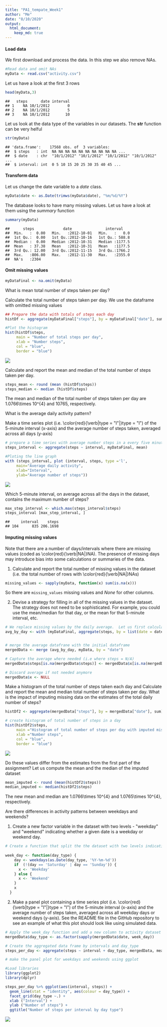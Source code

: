```yaml
---
title: "PA1_tempate_Week1"
author: "Me"
date: "8/10/2020"
output: 
  html_document:
    keep_md: true
---
```

#### Load data
We first download and process the data. In this step we also remove NAs.


```r
#Read data and omit NAs
myData <- read.csv("activity.csv")
```
Let us have a look at the first 3 rows

```r
head(myData,3)
```

```
##   steps      date interval
## 1    NA 10/1/2012        0
## 2    NA 10/1/2012        5
## 3    NA 10/1/2012       10
```

Let us look at the data type of the variables in our datasets. The **str** function can be very helful


```r
str(myData)
```

```
## 'data.frame':	17568 obs. of  3 variables:
##  $ steps   : int  NA NA NA NA NA NA NA NA NA NA ...
##  $ date    : chr  "10/1/2012" "10/1/2012" "10/1/2012" "10/1/2012" ...
##  $ interval: int  0 5 10 15 20 25 30 35 40 45 ...
```

#### Transform data
Let us change the date variable to a *date* class.

```r
myData$date <- as.Date(trimws(myData$date), "%m/%d/%Y")
```

The database looks to have many missing values. Let us have a look at them using the *summary* function


```r
summary(myData)
```

```
##      steps             date               interval     
##  Min.   :  0.00   Min.   :2012-10-01   Min.   :   0.0  
##  1st Qu.:  0.00   1st Qu.:2012-10-16   1st Qu.: 588.8  
##  Median :  0.00   Median :2012-10-31   Median :1177.5  
##  Mean   : 37.38   Mean   :2012-10-31   Mean   :1177.5  
##  3rd Qu.: 12.00   3rd Qu.:2012-11-15   3rd Qu.:1766.2  
##  Max.   :806.00   Max.   :2012-11-30   Max.   :2355.0  
##  NA's   :2304
```

#### Omit missing values

```r
myDataFinal <- na.omit(myData)
```

What is mean total number of steps taken per day?

Calculate the total number of steps taken per day. We use the dataframe with omitted missing values

```r
## Prepare the data with totals of steps each day
histDf <- aggregate(myDataFinal["steps"], by = myDataFinal["date"], sum)

#Plot the histogram
hist(histDf$steps, 
     main = "Number of total steps per day", 
     xlab = "Number steps",
     col = "blue",
     border = "blue")
```

![](PA1_template_files/figure-html/unnamed-chunk-7-1.png)<!-- -->

Calculate and report the mean and median of the total number of steps taken per day.


```r
steps_mean <- round (mean (histDf$steps))
steps_median <- median (histDf$steps)
```
The mean and median of the total number of steps taken per day are 1.0766\times 10^{4} and 10765, respectively.

What is the average daily activity pattern?

Make a time series plot (i.e. \color{red}{\verb|type = "l"|}type = "l") of the 5-minute interval (x-axis) and the average number of steps taken, averaged across all days (y-axis)


```r
# prepare a time series with average number steps in a every five minute interval.
steps_interval <- aggregate(steps ~ interval, myDataFinal, mean)

#Ploting the line graph
with (steps_interval, plot (interval, steps, type ='l', 
     main="Average daily activity", 
     xlab="Interval", 
     ylab="Average number of steps"))
```

![](PA1_template_files/figure-html/unnamed-chunk-9-1.png)<!-- -->

Which 5-minute interval, on average across all the days in the dataset, contains the maximum number of steps?


```r
max_step_interval <- which.max(steps_interval$steps)
steps_interval [max_step_interval, ]
```

```
##     interval    steps
## 104      835 206.1698
```

#### Imputing missing values

Note that there are a number of days/intervals where there are missing values (coded as \color{red}{\verb|NA|}NA). The presence of missing days may introduce bias into some calculations or summaries of the data.

1. Calculate and report the total number of missing values in the dataset (i.e. the total number of rows with \color{red}{\verb|NA|}NAs)

```r
missing_values <- sapply(myData, function(x) sum(is.na(x)))
```
So there are `missing_values` missing values and *None* for other columns. 

2. Devise a strategy for filling in all of the missing values in the dataset. The strategy does not need to be sophisticated. For example, you could use the mean/median for that day, or the mean for that 5-minute interval, etc.


```r
# We replace missing values by the daily average.  Let us first calculate the daily average number of steps.
avg_by_day <- with (myDataFinal, aggregate(steps, by = list(date = date), FUN = mean))


# merge the average datafrane with the initial dataframe
mergedData <- merge (avg_by_day, myData, by = "date")

# Capture the average where needed (i.e where steps = N/A)
mergedData$steps[is.na(mergedData$steps)] <- mergedData$x[is.na(mergedData$steps)]

# Discard average if not needed anymore
mergedData$x <- NULL
```

Make a histogram of the total number of steps taken each day and Calculate and report the mean and median total number of steps taken per day. 
What is the impact of imputing missing data on the estimates of the total daily number of steps?


```r
histDf2 <- aggregate(mergedData["steps"], by = mergedData["date"], sum)

# create histogram of total number of steps in a day
hist(histDf2$steps, 
     main ="Histogram of total number of steps per day with imputed missing values", 
     xlab ="Number steps",
     col = "blue",
     border = "blue") 
```

![](PA1_template_files/figure-html/unnamed-chunk-13-1.png)<!-- -->

Do these values differ from the estimates from the first part of the assignment? 
Let us compute the mean and the median of the imputed dataset

```r
mean_imputed <- round (mean(histDf2$steps))
median_imputed <- median(histDf2$steps)
```
The new mean and median are 1.0766\times 10^{4} and 1.0765\times 10^{4}, respectively.

Are there differences in activity patterns between weekdays and weekends?

1. Create a new factor variable in the dataset with two levels - "weekday" and "weekend" indicating whether a given date is a weekday or weekend day.


```r
# Create a function that split the the dataset with two levels indicating whether a given date is a weekday or weekend day.
  
week_day <- function(day_type) {
    day <- weekdays(as.Date(day_type, '%Y-%m-%d'))
    if  (!(day == 'Saturday' | day == 'Sunday')) {
      x <- 'Weekday'
    } else {
      x <- 'Weekend'
    }
    x
  }
```
 
2. Make a panel plot containing a time series plot (i.e. \color{red}{\verb|type = "l"|}type = "l") of the 5-minute interval (x-axis) and the average number of steps taken, averaged across all weekday days or weekend days (y-axis). See the README file in the GitHub repository to see an example of what this plot should look like using simulated data.


```r
# Apply the week_day function and add a new column to activity dataset
mergedData$day_type <- as.factor(sapply(mergedData$date, week_day))

# Create the aggregated data frame by intervals and day_type
steps_per_day <- aggregate(steps ~ interval + day_type, mergedData, mean)

# make the panel plot for weekdays and weekends using ggplot

#Load libraries
library(ggplot2)
library(dplyr)

steps_per_day %>% ggplot(aes(interval, steps)) +
  geom_line(stat = "identity", aes(colour = day_type)) +
  facet_grid(day_type ~.) +
  xlab ("Interval") +
  ylab ("Number of steps") +
  ggtitle("Number of steps per interval by day type") 
```

![](PA1_template_files/figure-html/unnamed-chunk-16-1.png)<!-- -->













